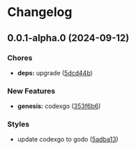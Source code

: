 # Changelog

## 0.0.1-alpha.0 (2024-09-12)

### Chores

- **deps:** upgrade ([5dcd44b](https://github.com/bastean/godo/commit/5dcd44b9560f8ff9199757d7208d6ed0d66a3014))

### New Features

- **genesis:** codexgo ([353f6b6](https://github.com/bastean/godo/commit/353f6b664ed89f843228484a04a74a80ea12df66))

### Styles

- update codexgo to godo ([5adba13](https://github.com/bastean/godo/commit/5adba1302ce422254011e70a68645eb80ab2df70))
